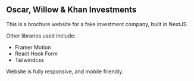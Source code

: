 ## Oscar, Willow & Khan Investments

This is a brochure website for a fake investment company, built in NextJS.

Other libraries used include:

- Framer Motion
- React Hook Form
- Tailwindcss

Website is fully responsive, and mobile friendly.
